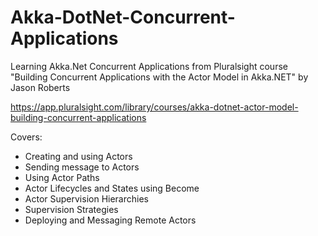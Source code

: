 # Akka-DotNet-Concurrent-Applications

Learning Akka.Net Concurrent Applications from Pluralsight course "Building Concurrent Applications with the Actor Model in Akka.NET" by Jason Roberts

https://app.pluralsight.com/library/courses/akka-dotnet-actor-model-building-concurrent-applications

Covers:

- Creating and using Actors
- Sending message to Actors
- Using Actor Paths
- Actor Lifecycles and States using Become
- Actor Supervision Hierarchies
- Supervision Strategies
- Deploying and Messaging Remote Actors
